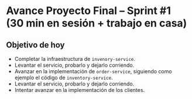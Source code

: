 # Avance Proyecto Final – Sprint #1 (30 min en sesión + trabajo en casa)

## Objetivo de hoy

- Completar la infraestructura de `invenory-service`.
- Levantar el servicio, probarlo y dejarlo corriendo.
- Avanzar en la implementación de `order-service`, siguiendo como ejemplo el código de `inventory-service`.
- Levantar el servicio, probarlo y dejarlo corriendo.
- Intentar avanzar en la implementación de los clientes.
